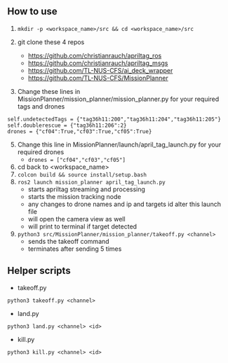 ## How to use
1) `mkdir -p <workspace_name>/src && cd <workspace_name>/src`
2)	git clone these 4 repos
    *	https://github.com/christianrauch/apriltag_ros
    *	https://github.com/christianrauch/apriltag_msgs
    *	https://github.com/TL-NUS-CFS/ai_deck_wrapper
    *	https://github.com/TL-NUS-CFS/MissionPlanner

3)	Change these lines in MissionPlanner/mission_planner/mission_planner.py for your required tags and drones
   ```
self.undetectedTags = {"tag36h11:200","tag36h11:204","tag36h11:205"}
   self.doublerescue = {"tag36h11:206":2}
   drones = {"cf04":True,"cf03":True,"cf05":True}
```
5)	Change this line in MissionPlanner/launch/april_tag_launch.py for your required drones
    *	`drones = ["cf04","cf03","cf05"]`
6)	cd back to <workspace_name> 
7)	`colcon build && source install/setup.bash`
8)	`ros2 launch mission_planner april_tag_launch.py`
    *	starts apriltag streaming and processing
    *	starts the mission tracking node
    *	any changes to drone names and ip and targets id alter this launch file
    *	will open the camera view as well
    *	will print to terminal if target detected
9)	`python3 src/MissionPlanner/mission_planner/takeoff.py <channel>`
    *	sends the takeoff command
    *	terminates after sending 5 times


## Helper scripts
* takeoff.py
  
`python3 takeoff.py <channel>`
* land.py
  
`python3 land.py <channel> <id>`

* kill.py
  
`python3 kill.py <channel> <id>`
